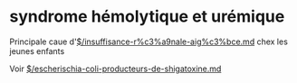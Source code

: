 # syndrome hémolytique et urémique



Principale caue d'[$/insuffisance-r%c3%a9nale-aig%c3%bce.md](#insuffisance-rc3a9nale-aigc3bcemd) chex les jeunes enfants

Voir [$/escherischia-coli-producteurs-de-shigatoxine.md](#escherischia-coli-producteurs-de-shigatoxinemd)
